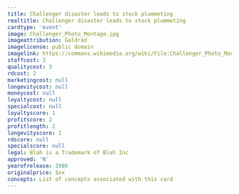```yaml
---
title: Challenger disaster leads to stock plummeting 
realtitle: Challenger disaster leads to stock plummeting 
cardtype: 'event'
image: Challenger_Photo_Montage.jpg
imageattribution: Galdrad
imagelicense: public domain
imagelink: https://commons.wikimedia.org/wiki/File:Challenger_Photo_Montage.jpg
staffcost: 2
qualitycost: 3
rdcost: 2
marketingcost: null
longevitycost: null
moneycost: null
loyaltycost: null
specialcost: null
loyaltyscore: 1
profitscore: 2
profitlength: 2
longevityscore: 1
rdscore: null
specialscore: null
legal: Blah is a Trademark of Blah Inc
approved: 'N'
yearofrelease: 1986
originalprice: $xx
concepts: List of concepts associated with this card
---
```


